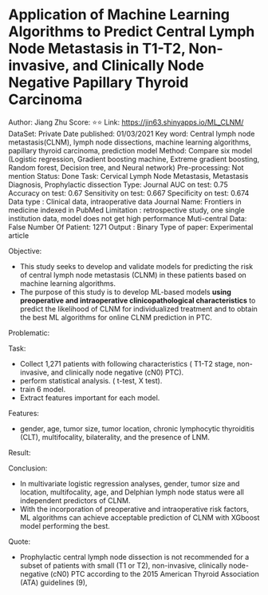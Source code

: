# Application of Machine Learning Algorithms to Predict Central Lymph Node Metastasis in T1-T2, Non-invasive, and Clinically Node Negative Papillary Thyroid Carcinoma

Author: Jiang Zhu
Score: ⭐️⭐️
Link: https://jin63.shinyapps.io/ML_CLNM/
DataSet: Private
Date published: 01/03/2021
Key word: Central lymph node metastasis(CLNM), lymph node dissections, machine learning algorithms, papillary thyroid carcinoma, prediction model
Method: Compare six model (Logistic regression, Gradient boosting machine, Extreme gradient boosting, Random forest, Decision tree, and Neural network)
Pre-processing: Not mention
Status: Done
Task: Cervical Lymph Node Metastasis, Metastasis Diagnosis, Prophylactic dissection
Type: Journal
AUC on test: 0.75
Accuracy on test: 0.67
Sensitivity on test: 0.667
Specificity on test: 0.674
Data type : Clinical data, intraoperative data
Journal Name: Frontiers in medicine indexed in PubMed
Limitation : retrospective study, one single institution data, model does not get high performance 
Muti-central Data: False
Number Of Patient: 1271
Output : Binary 
Type of paper: Experimental article

Objective:

- This study seeks to develop and validate models for predicting the risk of central lymph node metastasis (CLNM) in these patients based on machine learning algorithms.
- The purpose of this study is to develop ML-based models **using preoperative and intraoperative clinicopathological characteristics** to predict the likelihood of CLNM for individualized treatment and to obtain the best ML algorithms for online CLNM prediction in PTC.

Problematic:

Task:

- Collect 1,271 patients with following characteristics ( T1-T2 stage, non-invasive, and clinically node negative (cN0) PTC).
- perform statistical analysis. ( t-test, X test).
- train 6 model.
- Extract features important for each model.

Features:

- gender, age, tumor size, tumor location, chronic lymphocytic thyroiditis (CLT), multifocality, bilaterality, and the presence of LNM.

Result:

Conclusion:

- In multivariate logistic regression analyses, gender, tumor size and location, multifocality, age, and Delphian lymph node status were all independent predictors of CLNM.
- With the incorporation of preoperative and intraoperative risk factors, ML algorithms can achieve acceptable prediction of CLNM with XGboost model performing the best.

Quote:

- Prophylactic central lymph node dissection  is not recommended for a subset of patients with small (T1 or T2), non-invasive, clinically node-negative (cN0) PTC according to the 2015 American Thyroid Association (ATA) guidelines (9),